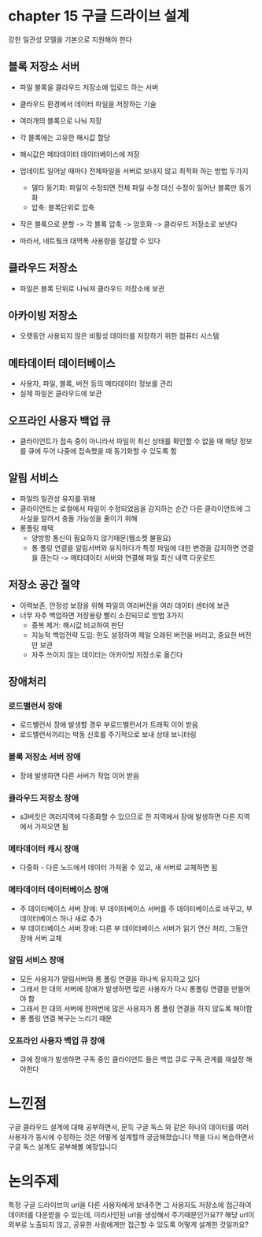 # chapter 15  구글 드라이브 설계
강한 일관성 모델을 기본으로 지원해야 한다

## 블록 저장소 서버
- 파일 블록을 클라우드 저장소에 업로드 하는 서버
- 클라우드 환경에서 데이터 파일을 저장하는 기술
- 여러개의 블록으로 나눠 저장
- 각 블록에는 고유한 해시값 할당
- 해시값은 메타데이터 데이터베이스에 저장

- 업데이트 일어날 때마다 전체파일을 서버로 보내지 않고 최적화 하는 방법 두가지
  - 델타 동기화: 파일이 수정되면 전체 파일 수정 대신 수정이 일어난 블록만 동기화
  - 압축: 블록단위로 압축
- 작은 블록으로 분할 -> 각 블록 압축 -> 암호화 -> 클라우드 저장소로 보낸다
- 따라서, 네트웤크 대역폭 사용량을 절감할 수 있다

## 클라우드 저장소
- 파일은 블록 단위로 나눠져 클라우드 저장소에 보관

## 아카이빙 저장소
- 오랫동안 사용되지 않은 비활성 데이터를 저장하기 위한 컴퓨터 시스템

## 메타데이터 데이터베이스
- 사용자, 파일, 블록, 버전 등의 메타데이터 정보를 관리
- 실제 파일은 클라우드에 보관

## 오프라인 사용자 백업 큐
- 클라이언트가 접속 중이 아니라서 파일의 최신 상태를 확인할 수 없을 때 해당 정보를 큐에 두어 나중에 접속했을 때 동기화할 수 있도록 함

## 알림 서비스
- 파일의 일관성 유지를 위해
- 클라이언트는 로컬에서 파일이 수정되었음을 감지하는 순간 다른 클라이언트에 그 사실을 알려서 충돌 가능성을 줄이기 위해
- 롱폴링 채택
  - 양방향 통신이 필요하지 않기때문(웹소켓 불필요)
  - 롱 폴링 연결을 알림서버와 유지하다가 특정 파일에 대한 변경을 감지하면 연결을 끊는다 -> 메타데이터 서버와 연결해 파일 최신 내역 다운로드

## 저장소 공간 절약
- 이력보존, 안정성 보장을 위해 파일의 여러버전을 여러 데이터 센터에 보관
- 너무 자주 백업하면 저장용량 빨리 소진되므로 방법 3가지
  - 중복 제거: 해시값 비교하여 판단
  - 지능적 백업전략 도입: 한도 설정하여 제일 오래된 버전을 버리고, 중요한 버전만 보관
  - 자주 쓰이지 않는 데이터는 아카이빙 저장소로 옮긴다

## 장애처리
### 로드밸런서 장애
- 로드밸런서 장애 발생할 경우 부로드밸런서가 트래픽 이어 받음
- 로드밸런서끼리는 박동 신호를 주기적으로 보내 상태 보니터링

### 블록 저장소 서버 장애
- 장애 발생하면 다른 서버가 작업 이어 받음

### 클라우드 저장소 장애
- s3버킷은 여러지역에 다중화할 수 있으므로 한 지역에서 장애 발생하면 다른 지역에서 가져오면 됨

### 메타데이터 캐시 장애
- 다중화 - 다른 노드에서 데이터 가져올 수 있고, 새 서버로 교체하면 됨

### 메타데이터 데이터베이스 장애
- 주 데이터베이스 서버 장애: 부 데이터베이스 서버를 주 데이터베이스로 바꾸고, 부 데이터베이스 하나 새로 추가
- 부 데이터베이스 서버 장애: 다른 부 데이터베이스 서버가 읽기 연산 처리, 그동안 장애 서버 교체

### 알림 서비스 장애
- 모든 사용자가 알림서버와 롱 폴링 연결을 하나씩 유지하고 있다
- 그래서 한 대의 서버에 장애가 발생하면 많은 사용자가 다시 롱폴링 연결을 만들어야 함
- 그래서 한 대의 서버에 한꺼번에 많은 사용자가 롱 폴링 연결을 하지 않도록 해야함
- 롱 폴링 연결 복구는 느리기 때문

### 오프라인 사용자 백업 큐 장애
- 큐에 장애가 발생하면 구독 중인 클라이언트 들은 백업 큐로 구독 관계를 재설정 해야한다


# 느낀점
구글 클라우드 설계에 대해 공부하면서, 문득 구글 독스 와 같은 하나의 데이터를 여러 사용자가 동시에 수정하는 것은 어떻게 설계할까 궁금해졌습니다
책을 다시 복습하면서 구글 독스 설계도 공부해볼 예정입니다

# 논의주제
특정 구글 드라이브의 url을 다른 사용자에게 보내주면 그 사용자도 저장소에 접근하여 데이터를 다운받을 수 있는데, 미리사인된 url을 생성해서 주기때문인가요??
해당 url이 외부로 노출되지 않고, 공유한 사람에게만 접근할 수 있도록 어떻게 설계한 것일까요?